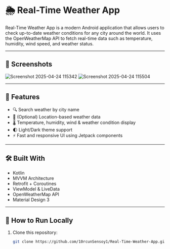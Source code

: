 # 🌦️ Real-Time Weather App

Real-Time Weather App is a modern Android application that allows users to check up-to-date weather conditions for any city around the world. It uses the OpenWeatherMap API to fetch real-time data such as temperature, humidity, wind speed, and weather status.

---

## 📱 Screenshots

![Screenshot 2025-04-24 115342](https://github.com/user-attachments/assets/4c4aba3b-2f95-4100-99f3-8b394d5a6124)
![Screenshot 2025-04-24 115504](https://github.com/user-attachments/assets/a0660d24-10d1-4c73-b05a-c99b2544cefb)







---

## 🚀 Features

- 🔍 Search weather by city name
- 📍 (Optional) Location-based weather data
- 🌡️ Temperature, humidity, wind & weather condition display
- 🌓 Light/Dark theme support
- ⚡ Fast and responsive UI using Jetpack components

---

## 🛠️ Built With

- Kotlin
- MVVM Architecture
- Retrofit + Coroutines
- ViewModel & LiveData
- OpenWeatherMap API
- Material Design 3

---

## 🧪 How to Run Locally

1. Clone this repository:
   ```bash
   git clone https://github.com/10rcunSensoy1/Real-Time-Weather-App.git
